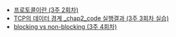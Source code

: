 
- [프로토콜이란 (3주 2회차)](https://github.com/evelyn82/network/blob/master/socket/protocol.md)
- [TCP의 데이터 경계 _chap2_code 실행결과 (3주 3회차 실습)](https://github.com/evelyn82/network/blob/master/socket/boundary-of-tcp-transmission-data.md)
- [blocking vs non-blocking (3주 4회차)](https://github.com/evelyn82/network/blob/master/socket/blocking-vs-non-blocking.md)